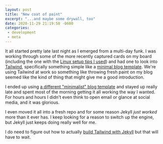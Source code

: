 ```yaml
---
layout: post
title: "New coat of paint"
excerpt: "...and maybe some drywall, too"
date: 2020-11-29 21:19:58 -0600
categories: 
 - development
 - meta
---
```


It all started pretty late last night as I emerged from a multi-day funk. I was working through some of the more recently captured cards on my board (including the one with the [Linux setup tips I used]({{site.url}}/2020/11/28/tweaking-the-setup/)) and had one to look into [Tailwind](https://tailwindcss.com/), specifically something simple like a [minimal blog template](https://www.tailwindtoolbox.com/templates/minimal-blog). We're using Tailwind at work so something like throwing fresh paint on my blog seemed like the kind of thing that might give me a good introduction.

I ended up using [a different "minimalist" blog template](https://www.tailwindtoolbox.com/templates/minimalist-blog) and stayed up really late and spent most of the morning getting it all working the way I wanted. For hours and hours I didn't even think to open email or glance at social media, and it was glorious.

I even moved it all into a fresh repo and for some reason Jekyll _just worked_ more than it ever has. I keep looking for a reason to switch up the engine, but Jekyll just keeps doing really well for me.

I do need to figure out how to actually [build Tailwind with Jekyll](https://mdoliwa.com/2020/08/22/how-to-setup-jekyll-with-tailwind-css.html) but that will have to wait.
